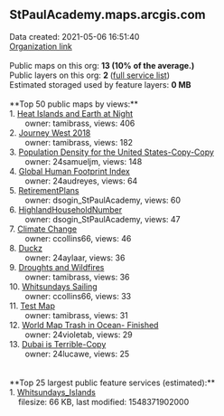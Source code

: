 <h2>StPaulAcademy.maps.arcgis.com</h2> Data created: 2021-05-06 16:51:40 <br /><a target='new' href='https://StPaulAcademy.maps.arcgis.com'>Organization link</a><br /><br />Public maps on this org: <b>13 (10% of the average.)</b><br />Public layers on this org: <b>2 </b>(<a target='new' href='https://services.arcgis.com/kWCfx9n3C9gCzKTN/ArcGIS/rest/services'>full service list</a>)<br />Estimated storaged used by feature layers: <b>0 MB</b><br /><br />**Top 50 public maps by views:**<br />  1. <a target='new' href='https://www.arcgis.com/home/item.html?id=eccfbe74f65248cf9324ed9e4fbc7602'>Heat Islands and Earth at Night</a> <br />  &nbsp;&nbsp;&nbsp;&nbsp; &nbsp;&nbsp;owner: tamibrass, views: 406<br />  2. <a target='new' href='https://www.arcgis.com/home/item.html?id=64733291c4884093944b945f945b9a96'>Journey West 2018</a> <br />  &nbsp;&nbsp;&nbsp;&nbsp; &nbsp;&nbsp;owner: tamibrass, views: 182<br />  3. <a target='new' href='https://www.arcgis.com/home/item.html?id=22433dc5903b40fe816d387a079a85f8'>Population Density for the United States-Copy-Copy</a> <br />  &nbsp;&nbsp;&nbsp;&nbsp; &nbsp;&nbsp;owner: 24samueljm, views: 148<br />  4. <a target='new' href='https://www.arcgis.com/home/item.html?id=c6473c257a1041bebe12fc69b60cec6d'>Global Human Footprint Index</a> <br />  &nbsp;&nbsp;&nbsp;&nbsp; &nbsp;&nbsp;owner: 24audreyes, views: 64<br />  5. <a target='new' href='https://www.arcgis.com/home/item.html?id=c011d7d9cbf94a538f82f9af5d8a78de'>RetirementPlans</a> <br />  &nbsp;&nbsp;&nbsp;&nbsp; &nbsp;&nbsp;owner: dsogin_StPaulAcademy, views: 60<br />  6. <a target='new' href='https://www.arcgis.com/home/item.html?id=801c5052a9334fd2b34726963802641c'>HighlandHouseholdNumber</a> <br />  &nbsp;&nbsp;&nbsp;&nbsp; &nbsp;&nbsp;owner: dsogin_StPaulAcademy, views: 47<br />  7. <a target='new' href='https://www.arcgis.com/home/item.html?id=8d2ec6d095d64fe085e053de54221d07'>Climate Change</a> <br />  &nbsp;&nbsp;&nbsp;&nbsp; &nbsp;&nbsp;owner: ccollins66, views: 46<br />  8. <a target='new' href='https://www.arcgis.com/home/item.html?id=7d75ab64827a491694649c2785088e6b'>Duckz</a> <br />  &nbsp;&nbsp;&nbsp;&nbsp; &nbsp;&nbsp;owner: 24aylaar, views: 36<br />  9. <a target='new' href='https://www.arcgis.com/home/item.html?id=7760426255cc481ba3a76db08ca64b1a'>Droughts and Wildfires</a> <br />  &nbsp;&nbsp;&nbsp;&nbsp; &nbsp;&nbsp;owner: tamibrass, views: 36<br />  10. <a target='new' href='https://www.arcgis.com/home/item.html?id=2e3b45f481894a6585c14dfbf3443021'>Whitsundays Sailing</a> <br />  &nbsp;&nbsp;&nbsp;&nbsp; &nbsp;&nbsp;owner: ccollins66, views: 33<br />  11. <a target='new' href='https://www.arcgis.com/home/item.html?id=c46070e3e07d4c38a29f2061f8c844ee'>Test Map</a> <br />  &nbsp;&nbsp;&nbsp;&nbsp; &nbsp;&nbsp;owner: tamibrass, views: 31<br />  12. <a target='new' href='https://www.arcgis.com/home/item.html?id=bd6e5fadf8454e0b8ba7702bd6f8e2dc'>World Map Trash in Ocean- Finished</a> <br />  &nbsp;&nbsp;&nbsp;&nbsp; &nbsp;&nbsp;owner: 24violetab, views: 29<br />  13. <a target='new' href='https://www.arcgis.com/home/item.html?id=2dc2472797e748d19ccad31165de3e7f'>Dubai is Terrible-Copy</a> <br />  &nbsp;&nbsp;&nbsp;&nbsp; &nbsp;&nbsp;owner: 24lucawe, views: 25<br /><br /><br />**Top 25 largest public feature services (estimated):**<br /> 1. <a target='new' href='https://www.arcgis.com/home/item.html?id=22002af6530444c097987a370397a039'>Whitsundays_Islands</a><br /> &nbsp;&nbsp;&nbsp;&nbsp;filesize: 66 KB, last modified: 1548371902000<br />